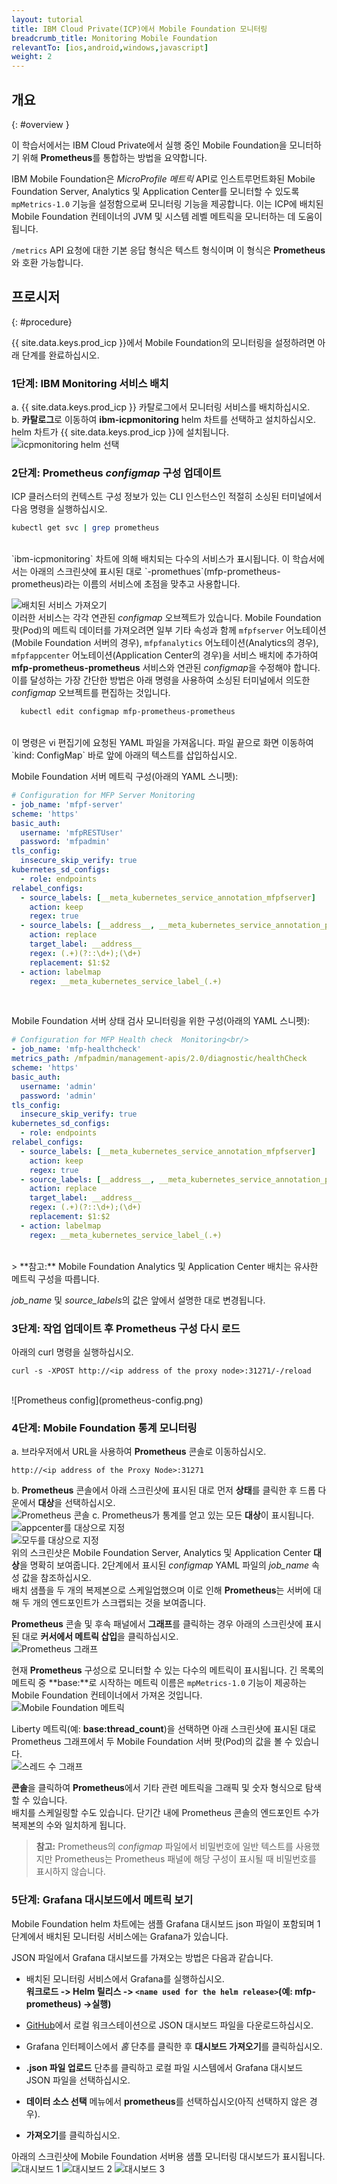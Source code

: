 ```yaml
---
layout: tutorial
title: IBM Cloud Private(ICP)에서 Mobile Foundation 모니터링
breadcrumb_title: Monitoring Mobile Foundation
relevantTo: [ios,android,windows,javascript]
weight: 2
---
```

<!-- NLS_CHARSET=UTF-8 -->
## 개요
{: #overview }

이 학습서에서는 IBM Cloud Private에서 실행 중인 Mobile Foundation을 모니터하기 위해 **Prometheus**를 통합하는 방법을 요약합니다.

IBM Mobile Foundation은 *MicroProfile 메트릭* API로 인스트루먼트화된 Mobile Foundation Server, Analytics 및 Application Center를 모니터할 수 있도록 `mpMetrics-1.0` 기능을 설정함으로써 모니터링 기능을 제공합니다. 이는 ICP에 배치된 Mobile Foundation 컨테이너의 JVM 및 시스템 레벨 메트릭을 모니터하는 데 도움이 됩니다.

`/metrics` API 요청에 대한 기본 응답 형식은 텍스트 형식이며 이 형식은 **Prometheus**와 호환 가능합니다.


## 프로시저
{: #procedure}

{{ site.data.keys.prod_icp }}에서 Mobile Foundation의 모니터링을 설정하려면 아래 단계를 완료하십시오.

### 1단계: IBM Monitoring 서비스 배치
a.  {{ site.data.keys.prod_icp }} 카탈로그에서 모니터링 서비스를 배치하십시오.<br/>
b.  **카탈로그**로 이동하여 **ibm-icpmonitoring** helm 차트를 선택하고 설치하십시오. helm 차트가 {{ site.data.keys.prod_icp }}에 설치됩니다.<br/>
    ![ icpmonitoring helm 선택](select-monitoring-helm.png)

### 2단계: **Prometheus** *configmap* 구성 업데이트

ICP 클러스터의 컨텍스트 구성 정보가 있는 CLI 인스턴스인 적절히 소싱된 터미널에서 다음 명령을 실행하십시오.<br/>
```bash
kubectl get svc | grep prometheus
```
<br/>
`ibm-icpmonitoring` 차트에 의해 배치되는 다수의 서비스가 표시됩니다. 이 학습서에서는 아래의 스크린샷에 표시된 대로 `<name used for the helm release>-promethues`(mfp-prometheus-prometheus)라는 이름의 서비스에 초점을 맞추고 사용합니다.<br/>

![배치된 서비스 가져오기](get-svcs-helm.png)
<br/>
이러한 서비스는 각각 연관된 *configmap* 오브젝트가 있습니다. Mobile Foundation 팟(Pod)의 메트릭 데이터를 가져오려면 일부 기타 속성과 함께 `mfpfserver` 어노테이션(Mobile Foundation 서버의 경우), `mfpfanalytics` 어노테이션(Analytics의 경우), `mfpfappcenter` 어노테이션(Application Center의 경우)을 서비스 배치에 추가하여 **mfp-prometheus-prometheus** 서비스와 연관된 *configmap*을 수정해야 합니다.<br/>
이를 달성하는 가장 간단한 방법은 아래 명령을 사용하여 소싱된 터미널에서 의도한 *configmap* 오브젝트를 편집하는 것입니다.<br/>
```bash
  kubectl edit configmap mfp-prometheus-prometheus
  ```
<br/>
이 명령은 vi 편집기에 요청된 YAML 파일을 가져옵니다.  파일 끝으로 화면 이동하여 `kind: ConfigMap` 바로 앞에 아래의 텍스트를 삽입하십시오.

Mobile Foundation 서버 메트릭 구성(아래의 YAML 스니펫):<br/>

```yaml
# Configuration for MFP Server Monitoring
- job_name: 'mfpf-server'
scheme: 'https'
basic_auth:
  username: 'mfpRESTUser'
  password: 'mfpadmin'
tls_config:
  insecure_skip_verify: true
kubernetes_sd_configs:
  - role: endpoints
relabel_configs:
  - source_labels: [__meta_kubernetes_service_annotation_mfpfserver]
    action: keep
    regex: true
  - source_labels: [__address__, __meta_kubernetes_service_annotation_prometheus_io_port]
    action: replace
    target_label: __address__
    regex: (.+)(?::\d+);(\d+)
    replacement: $1:$2
  - action: labelmap
    regex: __meta_kubernetes_service_label_(.+)
```    
<br/>

Mobile Foundation 서버 상태 검사 모니터링을 위한 구성(아래의 YAML 스니펫):<br/>

```yaml
# Configuration for MFP Health check  Monitoring<br/>
- job_name: 'mfp-healthcheck'
metrics_path: /mfpadmin/management-apis/2.0/diagnostic/healthCheck
scheme: 'https'
basic_auth:
  username: 'admin'
  password: 'admin'
tls_config:
  insecure_skip_verify: true
kubernetes_sd_configs:
  - role: endpoints
relabel_configs:
  - source_labels: [__meta_kubernetes_service_annotation_mfpfserver]
    action: keep
    regex: true
  - source_labels: [__address__, __meta_kubernetes_service_annotation_prometheus_io_port]
    action: replace
    target_label: __address__
    regex: (.+)(?::\d+);(\d+)
    replacement: $1:$2
  - action: labelmap
    regex: __meta_kubernetes_service_label_(.+)
```
<br/>
> **참고:** Mobile Foundation Analytics 및 Application Center 배치는 유사한 메트릭 구성을 따릅니다.

*job_name* 및 *source_labels*의 값은 앞에서 설명한 대로 변경됩니다.
  
### 3단계: 작업 업데이트 후 **Prometheus** 구성 다시 로드
아래의 curl 명령을 실행하십시오.<br/>
```cURL
curl -s -XPOST http://<ip address of the proxy node>:31271/-/reload
```
<br/>
![Prometheus config](prometheus-config.png)

### 4단계: Mobile Foundation 통계 모니터링

a. 브라우저에서 URL을 사용하여 **Prometheus** 콘솔로 이동하십시오.<br/>
```
http://<ip address of the Proxy Node>:31271
```
b. **Prometheus** 콘솔에서 아래 스크린샷에 표시된 대로 먼저 **상태**를 클릭한 후 드롭 다운에서 **대상**을 선택하십시오.<br/>
  ![Prometheus 콘솔](prometheus-console.png)
c. Prometheus가 통계를 얻고 있는 모든 **대상**이 표시됩니다.<br/>
  ![appcenter를 대상으로 지정](target-appcenter.png)<br/>
  ![모두를 대상으로 지정](target-all.png)
<br/>
  위의 스크린샷은 Mobile Foundation Server, Analytics 및 Application Center **대상**을 명확히 보여줍니다. 2단계에서 표시된 *configmap* YAML 파일의 *job_name* 속성 값을 참조하십시오.<br/>
  배치 샘플을 두 개의 복제본으로 스케일업했으며 이로 인해 **Prometheus**는 서버에 대해 두 개의 엔드포인트가 스크랩되는 것을 보여줍니다.<br/>

  **Prometheus** 콘솔 및 후속 패널에서 **그래프**를 클릭하는 경우 아래의 스크린샷에 표시된 대로 **커서에서 메트릭 삽입**을 클릭하십시오.<br/>
  ![Prometheus 그래프](graph-config.png)

  현재 **Prometheus** 구성으로 모니터할 수 있는 다수의 메트릭이 표시됩니다. 긴 목록의 메트릭 중 **base:**로 시작하는 메트릭 이름은 `mpMetrics-1.0` 기능이 제공하는 Mobile Foundation 컨테이너에서 가져온 것입니다.<br/>
  ![Mobile Foundation 메트릭](metrics.png)

  Liberty 메트릭(예: **base:thread_count**)을 선택하면 아래 스크린샷에 표시된 대로 Prometheus 그래프에서 두 Mobile Foundation 서버 팟(Pod)의 값을 볼 수 있습니다.<br/>
  ![스레드 수 그래프](thread-count-graph.png)

  **콘솔**을 클릭하여 **Prometheus**에서 기타 관련 메트릭을 그래픽 및 숫자 형식으로 탐색할 수 있습니다.<br/>
    배치를 스케일링할 수도 있습니다. 단기간 내에 Prometheus 콘솔의 엔드포인트 수가 복제본의 수와 일치하게 됩니다.<br/>

  >**참고:** Prometheus의 *configmap* 파일에서 비밀번호에 일반 텍스트를 사용했지만 Prometheus는 Prometheus 패널에 해당 구성이 표시될 때 비밀번호를 표시하지 않습니다.

### 5단계: **Grafana** 대시보드에서 메트릭 보기
Mobile Foundation helm 차트에는 샘플 Grafana 대시보드 json 파일이 포함되며 1단계에서 배치된 모니터링 서비스에는 Grafana가 있습니다.<br/>

JSON 파일에서 Grafana 대시보드를 가져오는 방법은 다음과 같습니다.<br/>

* 배치된 모니터링 서비스에서 Grafana를 실행하십시오.<br/>
  <b>워크로드 -> Helm 릴리스 -> `<name used for the helm release>`(예: mfp-prometheus) ->실행)</b>

* [GitHub](https://github.ibm.com/IBMPrivateCloud/charts/tree/master/stable/ibm-mfpf-server-prod/additionalFiles/ibm-mfpf-server-prod-grafanadashboard.json)에서 로컬 워크스테이션으로 JSON 대시보드 파일을 다운로드하십시오.<br/>

* Grafana 인터페이스에서 *홈* 단추를 클릭한 후 **대시보드 가져오기**를 클릭하십시오.<br/>

* **.json 파일 업로드** 단추를 클릭하고 로컬 파일 시스템에서 Grafana 대시보드 JSON 파일을 선택하십시오.<br/>

* **데이터 소스 선택** 메뉴에서 **prometheus**를 선택하십시오(아직 선택하지 않은 경우).<br/>

* **가져오기**를 클릭하십시오.<br/>

아래의 스크린샷에 Mobile Foundation 서버용 샘플 모니터링 대시보드가 표시됩니다.<br/>
![대시보드 1](dashboard-1.png)
![대시보드 2](dashboard-2.png)
![대시보드 3](dashboard-3.png)
